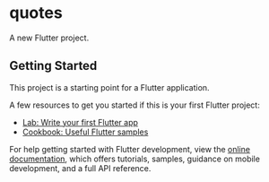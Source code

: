# quotes

A new Flutter project.

## Getting Started

This project is a starting point for a Flutter application.

A few resources to get you started if this is your first Flutter project:

- [Lab: Write your first Flutter app](https://docs.flutter.dev/get-started/codelab)
- [Cookbook: Useful Flutter samples](https://docs.flutter.dev/cookbook)

For help getting started with Flutter development, view the
[online documentation](https://docs.flutter.dev/), which offers tutorials,
samples, guidance on mobile development, and a full API reference.

[//]: # (<p>)



[//]: # (https://github.com/kaushikHadiya1234/quotes/assets/119835333/6040602d-91cc-4e54-a29a-1d93fd21112c)






[//]: # (<img src="https://github.com/kaushikHadiya1234/quotes/assets/119835333/78b7d69b-34b5-4534-891e-8498eb830d69" height="50%" width="30%">)

[//]: # (<img src="https://github.com/kaushikHadiya1234/quotes/assets/119835333/ae57039f-5d26-4aff-a8e2-25348580439f" height="50%" width="30%">)

[//]: # (<img src="https://github.com/kaushikHadiya1234/quotes/assets/119835333/6911fab4-2a9e-4ae5-9aa3-b88d6c358926" height="50%" width="30%">)

[//]: # (<img src="https://github.com/kaushikHadiya1234/quotes/assets/119835333/0a789b03-e975-42aa-8055-16924da2145f" height="50%" width="30%">)

[//]: # (<img src="https://github.com/kaushikHadiya1234/quotes/assets/119835333/be3fee96-ec2a-4903-815b-156aca9a7b42" height="50%" width="30%">)

[//]: # (<img src="https://github.com/kaushikHadiya1234/quotes/assets/119835333/ac9cd219-176e-4e0d-8a18-82513be16c31" height="50%" width="30%">)

[//]: # (<img src="https://github.com/kaushikHadiya1234/quotes/assets/119835333/2bb38803-bde4-42bf-9190-c426120ac38c" height="50%" width="30%">)

[//]: # (<img src="https://github.com/kaushikHadiya1234/quotes/assets/119835333/85b71c78-a457-4a6c-a7f7-0103616f104c" height="50%" width="30%">)
  
[//]: # (</p>)



